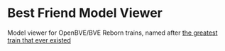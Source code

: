 # Best Friend Model Viewer

Model viewer for OpenBVE/BVE Reborn trains, named after [the greatest train that ever existed](https://en.wikipedia.org/wiki/Best_Friend_of_Charleston)

